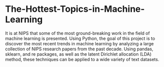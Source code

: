 # The-Hottest-Topics-in-Machine-Learning

It is at NIPS that some of the most ground-breaking work in the field of machine learning is presented. Using Python, the goal of this project is to discover the most recent trends in machine learning by analyzing a large collection of NIPS research papers from the past decade. Using pandas, sklearn, and re packages, as well as the latent Dirichlet allocation (LDA) method, these techniques can be applied to a wide variety of text datasets.
